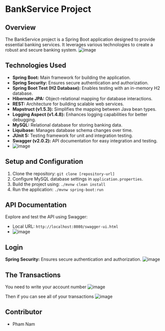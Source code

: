 # BankService Project

## Overview
The BankService project is a Spring Boot application designed to provide essential banking services. It leverages various technologies to create a robust and secure banking system.
![image](https://github.com/pnamm21/BankProject/assets/123586816/f3d75680-950e-447d-9c99-59e423546a43)

## Technologies Used
- **Spring Boot:** Main framework for building the application.
- **Spring Security:** Ensures secure authentication and authorization.
- **Spring Boot Test (H2 Database):** Enables testing with an in-memory H2 database.
- **Hibernate JPA:** Object-relational mapping for database interactions.
- **REST:** Architecture for building scalable web services.
- **Mapstruct (v1.5.3):** Simplifies the mapping between Java bean types.
- **Logging Aspect (v1.4.8):** Enhances logging capabilities for better debugging.
- **MySQL:** Relational database for storing banking data.
- **Liquibase:** Manages database schema changes over time.
- **JUnit 5:** Testing framework for unit and integration testing.
- **Swagger (v2.0.2):** API documentation for easy integration and testing.
- ![image](https://github.com/pnamm21/BankProject/assets/123586816/8a2261e0-1fcb-41d8-a3ff-89cacd95bced)

## Setup and Configuration
1. Clone the repository: `git clone [repository-url]`
2. Configure MySQL database settings in `application.properties`.
3. Build the project using: `./mvnw clean install`
4. Run the application: `./mvnw spring-boot:run`

## API Documentation
Explore and test the API using Swagger:
- Local URL: `http://localhost:8080/swagger-ui.html`
- ![image](https://github.com/pnamm21/BankProject/assets/123586816/5466f639-2c96-439c-8b61-ebda54918019)

## Login
**Spring Security:** Ensures secure authentication and authorization.
![image](https://github.com/pnamm21/BankProject/assets/123586816/8a552846-1880-4282-864a-e3462d9a409b)


## The Transactions
You need to write your account number
![image](https://github.com/pnamm21/BankProject/assets/123586816/22512e10-c37b-41da-a274-171e17e1fa53)

Then if you can see all of your transactions
![image](https://github.com/pnamm21/BankProject/assets/123586816/508cebb4-8d4c-42c4-9b15-90d0723e87ef)

## Contributor
- Pham Nam
